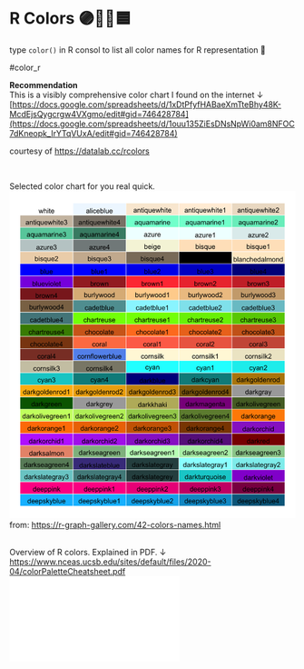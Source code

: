 # R Colors 🟣🔴💚🟦 

type `color()` in R consol to list all color names for R representation 👀

#color_r 

**Recommendation**<br>
This is a visibly comprehensive color chart I found on the internet ↓ <br>
[https://docs.google.com/spreadsheets/d/1xDtPfyfHABaeXmTteBhy48K-McdEjsQygcrgw4VXgmo/edit#gid=746428784](https://docs.google.com/spreadsheets/d/1ouu135ZiEsDNsNpWi0am8NFOC7dKneopk_IrYTqVUxA/edit#gid=746428784) <br>

courtesy of https://datalab.cc/rcolors

<br>

Selected color chart for you real quick. <br>
![](/files/colorchart.png)
from: https://r-graph-gallery.com/42-colors-names.html<br>
<br>

Overview of R colors.  Explained in PDF. ↓ <br>
https://www.nceas.ucsb.edu/sites/default/files/2020-04/colorPaletteCheatsheet.pdf
![](/files/colorPaletteCheatsheet.pdf)

